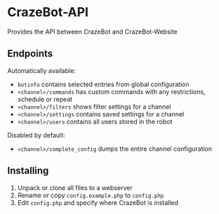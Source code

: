 # CrazeBot-API
Provides the API between CrazeBot and CrazeBot-Website

## Endpoints

Automatically available:

- `botinfo` contains selected entries from global configuration
- `<channel>/commands` has custom commands with any restrictions, schedule or repeat
- `<channel>/filters` shows filter settings for a channel
- `<channel>/settings` contains saved settings for a channel 
- `<channel>/users` contains all users stored in the robot

Disabled by default:

- `<channel>/complete_config` dumps the entire channel configuration

## Installing
1. Unpack or clone all files to a webserver
2. Rename or copy `config.example.php` to `config.php`
3. Edit `config.php` and specify where CrazeBot is installed